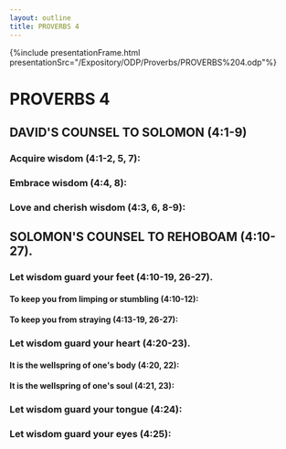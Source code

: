 ```yaml
---
layout: outline
title: PROVERBS 4
---
```

{%include presentationFrame.html presentationSrc="/Expository/ODP/Proverbs/PROVERBS%204.odp"%}

# PROVERBS 4
##  DAVID\'S COUNSEL TO SOLOMON (4:1-9) 
###  Acquire wisdom (4:1-2, 5, 7): 
###  Embrace wisdom (4:4, 8): 
###  Love and cherish wisdom (4:3, 6, 8-9): 
##  SOLOMON\'S COUNSEL TO REHOBOAM (4:10-27). 
###  Let wisdom guard your feet (4:10-19, 26-27). 
####  To keep you from limping or stumbling (4:10-12): 
####  To keep you from straying (4:13-19, 26-27): 
###  Let wisdom guard your heart (4:20-23). 
####  It is the wellspring of one\'s body (4:20, 22): 
####  It is the wellspring of one\'s soul (4:21, 23): 
###  Let wisdom guard your tongue (4:24): 
###  Let wisdom guard your eyes (4:25): 
